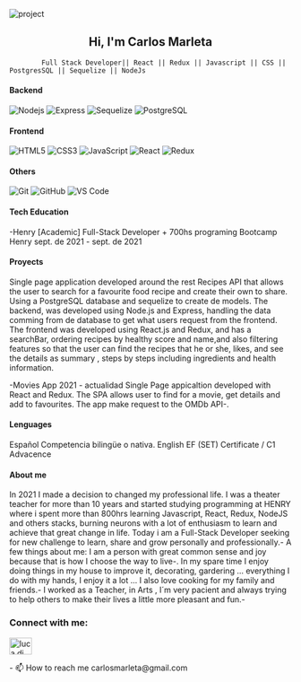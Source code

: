 ![project](https://user-images.githubusercontent.com/68755402/134807599-d801119a-6fcf-4c6e-9642-b1ab371849d4.jpg)
<h2 align="center">Hi, I'm Carlos Marleta</h2>
 
            Full Stack Developer|| React || Redux || Javascript || CSS || PostgresSQL || Sequelize || NodeJs  



 #### Backend
![Nodejs](https://img.shields.io/badge/-Nodejs-black?style=flat-square&logo=Node.js)
![Express](https://img.shields.io/badge/-Express-%23E44D27?style=flat-square&logo=Express)
![Sequelize](https://img.shields.io/badge/-Sequelize-black?style=flat-square&logo=Sequelize)
![PostgreSQL](https://img.shields.io/badge/-PostgreSQL-336791?style=flat-square&logo=postgresql)



#### Frontend
![HTML5](https://img.shields.io/badge/-HTML5-%23E44D27?style=flat-square&logo=html5&logoColor=ffffff)
![CSS3](https://img.shields.io/badge/-CSS3-%231572B6?style=flat-square&logo=css3)
![JavaScript](https://img.shields.io/badge/-JavaScript-%23F7DF1C?style=flat-square&logo=javascript&logoColor=000000&labelColor=%23F7DF1C&color=%23FFCE5A)
![React](https://img.shields.io/badge/-React-%23282C34?style=flat-square&logo=react)
![Redux](https://img.shields.io/badge/-Redux-white?style=flat-square&logo=Redux&logoColor=9c23d2)



#### Others
![Git](https://img.shields.io/badge/-Git-%23F05032?style=flat-square&logo=git&logoColor=%23ffffff)
![GitHub](https://img.shields.io/badge/-GitHub-181717?style=flat-square&logo=github)
![VS Code](http://img.shields.io/badge/-VS%20Code-007ACC?style=flat-square&logo=visual-studio-code&logoColor=ffffff)

#### Tech Education
-Henry
[Academic] Full-Stack Developer + 700hs programing Bootcamp
Henry
sept. de 2021 - sept. de 2021

#### Proyects
Single page application developed around the rest Recipes API that allows the user to search for a favourite food recipe and create their own to share. Using a PostgreSQL database and sequelize to create de models. The backend, was developed using Node.js and Express, handling the data comming from de database to get what users request from the frontend. The frontend was developed using React.js and Redux, and has a searchBar, ordering recipes by healthy score and name,and also filtering features so that the user can find the recipes that he or she, likes, and see the details as summary , steps by steps including ingredients and health information.

-Movies App
2021 - actualidad
Single Page appicaltion developed with React and Redux. The SPA allows user to find for a movie, get details and add to favourites. The app make request to the OMDb API-.

#### Lenguages
Español
Competencia bilingüe o nativa.
English
EF (SET) Certificate  / C1 Advacence

#### About me
In 2021 I made a decision to changed my professional life. I was a theater teacher for more than 10 years and started studying programming at HENRY where i spent more than 800hrs learning Javascript, React, Redux, NodeJS and others stacks,
burning neurons with a lot of enthusiasm to learn and achieve that great change in life. Today i am a Full-Stack Developer seeking for new challenge to learn, share and grow personally and professionally.-
A few things about me:
I am a person with great common sense and joy because that is how I choose the way to live-.
In my spare time I enjoy doing things in my house to improve it, decorating, gardering ... everything I do with my hands, I enjoy it a lot ... I also love cooking for my family and friends.-
I worked as a Teacher, in Arts , I´m very pacient and always trying to help others to make their lives a little more pleasant and fun.-

<h3 align="left">Connect with me:</h3>
<p align="left">
<a href="https://www.linkedin.com/in/carlos-fullstackdev/" target="blank"><img align="center" src="https://raw.githubusercontent.com/rahuldkjain/github-profile-readme-generator/master/src/images/icons/Social/linked-in-alt.svg" alt="luca di menna" height="30" width="40" /></a>
</p>
- 📫 How to reach me carlosmarleta@gmail.com
 
